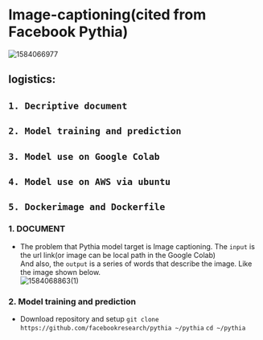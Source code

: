 # Image-captioning(cited from Facebook Pythia)
![1584066977](https://user-images.githubusercontent.com/57643917/76584346-acd34900-64a9-11ea-9931-75ffcce116e3.jpg)
## logistics:
##  `1. Decriptive document` 
##  `2. Model training and prediction`
##  `3. Model use on Google Colab`
##  `4. Model use on AWS via ubuntu`
##  `5. Dockerimage and Dockerfile`
### 1. DOCUMENT
* The problem that Pythia model target is Image captioning. The `input` is the url link(or image can be local path in the Google Colab) <br>
And also, the `output` is a series of words that describe the image. Like the image shown below.<br>
![1584068863(1)](https://user-images.githubusercontent.com/57643917/76586136-f887f180-64ad-11ea-94e6-a13fd0a7a20d.png)

### 2. Model training and prediction 
* Download repository and setup 
`git clone https://github.com/facebookresearch/pythia ~/pythia`
`cd ~/pythia`



